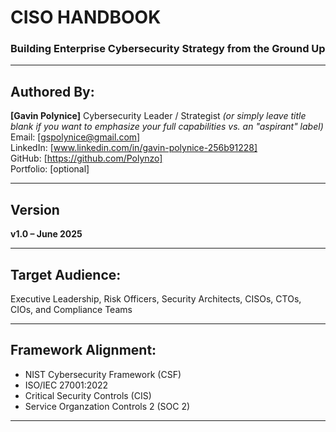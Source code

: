 # CISO HANDBOOK

### Building Enterprise Cybersecurity Strategy from the Ground Up

---

## Authored By:
**[Gavin Polynice]** Cybersecurity Leader / Strategist  *(or simply leave title blank if you want to emphasize your full capabilities vs. an "aspirant" label)*
Email: [gspolynice@gmail.com]  
LinkedIn: [www.linkedin.com/in/gavin-polynice-256b91228]  
GitHub: [https://github.com/Polynzo]  
Portfolio: [optional]

---

## Version
**v1.0 – June 2025**

---

## Target Audience:
Executive Leadership, Risk Officers, Security Architects, CISOs, CTOs, CIOs, and Compliance Teams

---

## Framework Alignment:
- NIST Cybersecurity Framework (CSF)
- ISO/IEC 27001:2022
- Critical Security Controls (CIS)
- Service Organzation Controls 2 (SOC 2)
---
